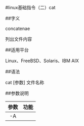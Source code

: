 #linux基础指令（二）cat

##字义

concatenae

列出文件内容

##适用平台

Linux、FreeBSD、Solaris、IBM AIX

##语法

cat [参数] 文件名称

##参数说明

|参数|功能|
|:---:|---|
|-A| |